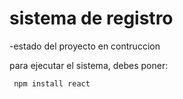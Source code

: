 <h1>sistema de registro</h1>

-estado del proyecto en contruccion

para ejecutar el sistema, debes poner:

``` npm install react```
